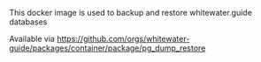 This docker image is used to backup and restore whitewater.guide databases

Available via https://github.com/orgs/whitewater-guide/packages/container/package/pg_dump_restore
